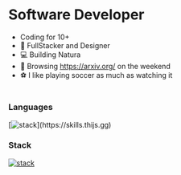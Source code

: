 
# Software Developer

- Coding for 10+
- 🧙 FullStacker and Designer
- 💻 Building Natura
- 📖 Browsing https://arxiv.org/ on the weekend
- ⚽ I like playing soccer as much as watching it

# 
### Languages
[![stack](https://skills.thijs.gg/icons?i=js,python,java,matlab,)](https://skills.thijs.gg)
### Stack
[![stack](https://skills.thijs.gg/icons?i=mongodb,express,react,nodejs)](https://skills.thijs.gg)

<!---
Nicholas-Zarate/Nicholas-Zarate is a ✨ special ✨ repository because its `README.md` (this file) appears on your GitHub profile.
You can click the Preview link to take a look at your changes.
--->
